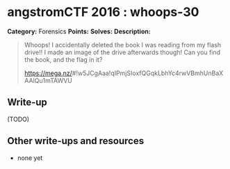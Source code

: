 # angstromCTF 2016 : whoops-30

**Category:** Forensics
**Points:** 
**Solves:** 
**Description:**

> Whoops! I accidentally deleted the book I was reading from my flash drive!! I made an image of the drive afterwards though! Can you find the book, and the flag in it? 
> 
> 
> <https://mega.nz/>#!w5JCgAaa!qIPmjSIoxfQGqkLbhYc4rwVBmhUnBaXAAlQu1mTAWVU


## Write-up

(TODO)

## Other write-ups and resources

* none yet
